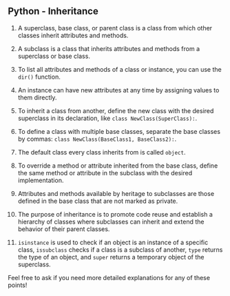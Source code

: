 ## Python - Inheritance

1. A superclass, base class, or parent class is a class from which other classes inherit attributes and methods.

2. A subclass is a class that inherits attributes and methods from a superclass or base class.

3. To list all attributes and methods of a class or instance, you can use the `dir()` function.

4. An instance can have new attributes at any time by assigning values to them directly.

5. To inherit a class from another, define the new class with the desired superclass in its declaration, like `class NewClass(SuperClass):`.

6. To define a class with multiple base classes, separate the base classes by commas: `class NewClass(BaseClass1, BaseClass2):`.

7. The default class every class inherits from is called `object`.

8. To override a method or attribute inherited from the base class, define the same method or attribute in the subclass with the desired implementation.

9. Attributes and methods available by heritage to subclasses are those defined in the base class that are not marked as private.

10. The purpose of inheritance is to promote code reuse and establish a hierarchy of classes where subclasses can inherit and extend the behavior of their parent classes.

11. `isinstance` is used to check if an object is an instance of a specific class, `issubclass` checks if a class is a subclass of another, `type` returns the type of an object, and `super` returns a temporary object of the superclass.

Feel free to ask if you need more detailed explanations for any of these points!
